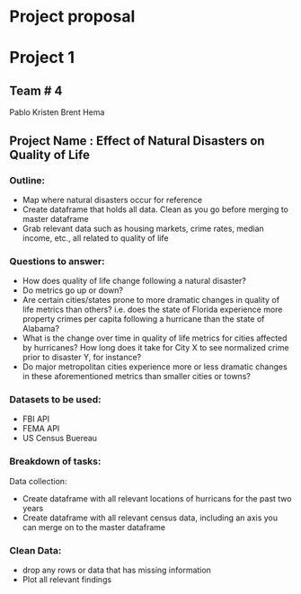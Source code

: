 # Project proposal
# Project 1
## Team # 4
Pablo
Kristen
Brent
Hema


## Project Name : Effect of Natural Disasters on Quality of Life

### Outline: 
  * Map where natural disasters occur for reference
  * Create dataframe that holds all data. Clean as you go before merging to master dataframe
  * Grab relevant data such as housing markets, crime rates, median income, etc., all related to quality of life
 
 
### Questions to answer: 
* How does quality of life change following a natural disaster?
* Do metrics go up or down?
* Are certain cities/states prone to more dramatic changes in quality of life metrics than others? 
    i.e. does the state of Florida experience more property crimes per capita following a hurricane than the state of Alabama?
* What is the change over time in quality of life metrics for cities affected by hurricanes? How     long does it take for City X to see normalized crime prior to disaster Y, for instance?
* Do major metropolitan cities experience more or less dramatic changes in these aforementioned       metrics than smaller cities or towns?
  
### Datasets to be used: 
  * FBI API
  * FEMA API
  * US Census Buereau


### Breakdown of tasks:

Data collection: 
* Create dataframe with all relevant locations of hurricans for the past two years
* Create dataframe with all relevant census data, including an axis you can merge on to the master dataframe

### Clean Data:

 * drop any rows or data that has missing information
 * Plot all relevant findings

